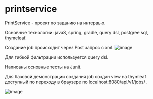# printservice

PrintService - проект по заданию на интервью.

Основные технологии: java8, spring, gradle, query dsl, postgree sql, thymeleaf.

Создание job происходит через Post запрос с xml. 
![image](https://user-images.githubusercontent.com/23356183/57305123-33c8cf80-70e9-11e9-9c3c-5e2f37b2a5a0.png)


Для гибкой фильтрации используется query dsl.

Написаны основные тесты на Junit.

Для базовой демонстрации создания job создан view на thymleaf доступный по переходу в браузере по localhost:8080/api/v1/jobs/ .

![image](https://user-images.githubusercontent.com/23356183/57305178-4c38ea00-70e9-11e9-853e-560816741573.png)

